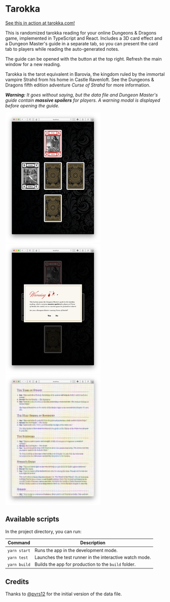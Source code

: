 # Tarokka

[See this in action at tarokka.com!](https://tarokka.com)

This is randomized tarokka reading for your online Dungeons & Dragons game, implemented in TypeScript and React. Includes a 3D card effect and a Dungeon Master's guide in a separate tab, so you can present the card tab to players while reading the auto-generated notes.

The guide can be opened with the button at the top right. Refresh the main window for a new reading.

Tarokka is the tarot equivalent in Barovia, the kingdom ruled by the immortal vampire Strahd from his home in Castle Ravenloft. See the Dungeons & Dragons fifth edition adventure *Curse of Strahd* for more information.

***Warning:*** *It goes without saying, but the data file and Dungeon Master's guide contain ***massive spoilers*** for players. A warning modal is displayed before opening the guide.*

<img src="./assets/screenshot1.png" alt="Screenshot 1" width="300" height="409" /> <img src="./assets/screenshot2.png" alt="Screenshot 2" width="300" height="409" /> <img src="./assets/screenshot3.png" alt="Screenshot 3" width="300" height="409" />

## Available scripts

In the project directory, you can run:

| Command      | Description                                             |
|--------------|---------------------------------------------------------|
| `yarn start` | Runs the app in the development mode.                   |
| `yarn test`  | Launches the test runner in the interactive watch mode. |
| `yarn build` | Builds the app for production to the `build` folder.    |

## Credits

Thanks to [@pvrs12](https://github.com/pvrs12/tarokka) for the initial version of the data file.
